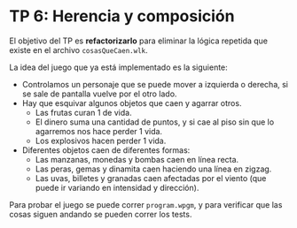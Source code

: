 # TP 6: Herencia y composición

El objetivo del TP es **refactorizarlo** para eliminar la lógica repetida que existe en el archivo `cosasQueCaen.wlk`.

La idea del juego que ya está implementado es la siguiente:
- Controlamos un personaje que se puede mover a izquierda o derecha, si se sale de pantalla vuelve por el otro lado.
- Hay que esquivar algunos objetos que caen y agarrar otros.
   - Las frutas curan 1 de vida.
   - El dinero suma una cantidad de puntos, y si cae al piso sin que lo agarremos nos hace perder 1 vida.
   - Los explosivos hacen perder 1 vida.
- Diferentes objetos caen de diferentes formas:
   - Las manzanas, monedas y bombas caen en línea recta.
   - Las peras, gemas y dinamita caen haciendo una línea en zigzag.
   - Las uvas, billetes y granadas caen afectadas por el viento (que puede ir variando en intensidad y dirección).

Para probar el juego se puede correr `program.wpgm`, y para verificar que las cosas siguen andando se pueden correr los tests.

